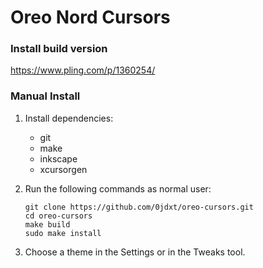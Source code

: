 # Oreo Nord Cursors

### Install build version

https://www.pling.com/p/1360254/

### Manual Install

1. Install dependencies:

    - git
    - make
    - inkscape
    - xcursorgen

2. Run the following commands as normal user:

    ```
    git clone https://github.com/0jdxt/oreo-cursors.git
    cd oreo-cursors
    make build
    sudo make install
    ```

3. Choose a theme in the Settings or in the Tweaks tool.



